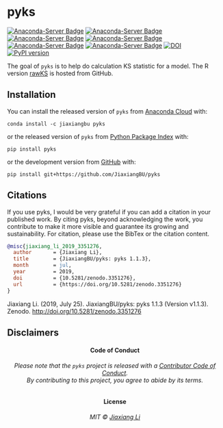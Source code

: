
<!-- README.md is generated from README.Rmd. Please edit that file -->

# pyks

<!-- badges: start -->

[![Anaconda-Server
Badge](https://anaconda.org/jiaxiangbu/pyks/badges/version.svg)](https://anaconda.org/jiaxiangbu/pyks)
[![Anaconda-Server
Badge](https://anaconda.org/jiaxiangbu/pyks/badges/latest_release_date.svg)](https://anaconda.org/jiaxiangbu/pyks)
[![Anaconda-Server
Badge](https://anaconda.org/jiaxiangbu/pyks/badges/platforms.svg)](https://anaconda.org/jiaxiangbu/pyks)
[![Anaconda-Server
Badge](https://anaconda.org/jiaxiangbu/pyks/badges/license.svg)](https://anaconda.org/jiaxiangbu/pyks)
[![Anaconda-Server
Badge](https://anaconda.org/jiaxiangbu/pyks/badges/downloads.svg)](https://anaconda.org/jiaxiangbu/pyks)
[![Anaconda-Server
Badge](https://anaconda.org/jiaxiangbu/pyks/badges/installer/conda.svg)](https://conda.anaconda.org/jiaxiangbu)
[![DOI](https://zenodo.org/badge/197245838.svg)](https://zenodo.org/badge/latestdoi/197245838)
[![PyPI
version](https://badge.fury.io/py/pyks.svg)](https://badge.fury.io/py/pyks)
<!-- badges: end -->

The goal of `pyks` is to help do calculation KS statistic for a model.
The R version [rawKS](https://github.com/JiaxiangBU/rawKS) is hosted
from GitHub.

## Installation

You can install the released version of `pyks` from [Anaconda
Cloud](https://anaconda.org/JiaxiangBU/pyks) with:

``` conda
conda install -c jiaxiangbu pyks 
```

or the released version of `pyks` from [Python Package
Index](https://pypi.org/project/pyks/) with:

``` conda
pip install pyks
```

or the development version from [GitHub](https://github.com/) with:

``` conda
pip install git+https://github.com/JiaxiangBU/pyks
```

## Citations

If you use pyks, I would be very grateful if you can add a citation in
your published work. By citing pyks, beyond acknowledging the work, you
contribute to make it more visible and guarantee its growing and
sustainability. For citation, please use the BibTex or the citation
content.

``` bibtex
@misc{jiaxiang_li_2019_3351276,
  author       = {Jiaxiang Li},
  title        = {JiaxiangBU/pyks: pyks 1.1.3},
  month        = jul,
  year         = 2019,
  doi          = {10.5281/zenodo.3351276},
  url          = {https://doi.org/10.5281/zenodo.3351276}
}
```

Jiaxiang Li. (2019, July 25). JiaxiangBU/pyks: pyks 1.1.3 (Version
v1.1.3). Zenodo. <http://doi.org/10.5281/zenodo.3351276>

## Disclaimers

<h4 align="center">

**Code of Conduct**

</h4>

<h6 align="center">

Please note that the `pyks` project is released with a [Contributor Code
of Conduct](.github/CODE_OF_CONDUCT.md).<br>By contributing to this
project, you agree to abide by its terms.

</h6>

<h4 align="center">

**License**

</h4>

<h6 align="center">

MIT © [Jiaxiang Li](LICENSE.md)

</h6>
